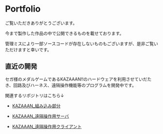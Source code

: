 # Portfolio

ご覧いただきありがとうございます。

今まで製作した作品の中で公開できるものを載せております。

管理ミスにより一部ソースコードが存在しないものもございますが、是非ご覧いただけますと幸いです。

## 直近の開発

セガ様のメダルゲームであるKAZAAAN!!のハードウェアを利用させていだたき、回路及びハーネス、遠隔操作機能等のプログラムを開発中です。

関連するリポジトリはこちら↓

- [KAZAAAN_組み込み部分](https://github.com/UnknownSP/MedalGame_KAZAAAN)

- [KAZAAAN_遠隔操作用サーバ](https://github.com/UnknownSP/MedalGame_RemoteControlServer)

- [KAZAAAN_遠隔操作用クライアント](https://github.com/UnknownSP/MedalGame_RemoteControlClient)